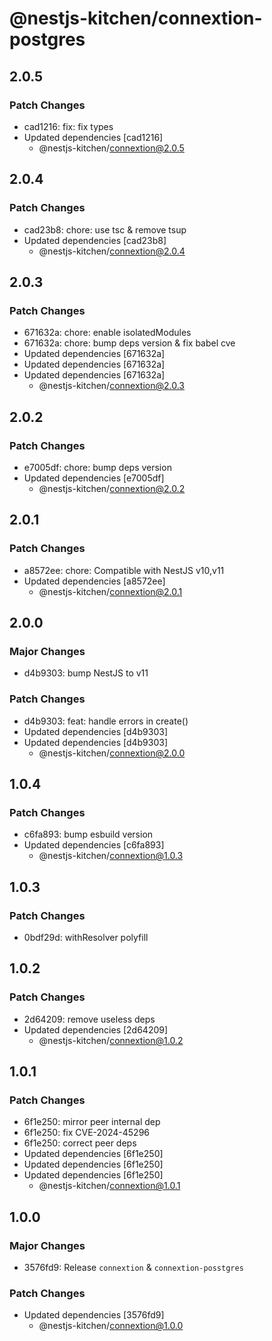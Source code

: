 # @nestjs-kitchen/connextion-postgres

## 2.0.5

### Patch Changes

- cad1216: fix: fix types
- Updated dependencies [cad1216]
  - @nestjs-kitchen/connextion@2.0.5

## 2.0.4

### Patch Changes

- cad23b8: chore: use tsc & remove tsup
- Updated dependencies [cad23b8]
  - @nestjs-kitchen/connextion@2.0.4

## 2.0.3

### Patch Changes

- 671632a: chore: enable isolatedModules
- 671632a: chore: bump deps version & fix babel cve
- Updated dependencies [671632a]
- Updated dependencies [671632a]
- Updated dependencies [671632a]
  - @nestjs-kitchen/connextion@2.0.3

## 2.0.2

### Patch Changes

- e7005df: chore: bump deps version
- Updated dependencies [e7005df]
  - @nestjs-kitchen/connextion@2.0.2

## 2.0.1

### Patch Changes

- a8572ee: chore: Compatible with NestJS v10,v11
- Updated dependencies [a8572ee]
  - @nestjs-kitchen/connextion@2.0.1

## 2.0.0

### Major Changes

- d4b9303: bump NestJS to v11

### Patch Changes

- d4b9303: feat: handle errors in create()
- Updated dependencies [d4b9303]
- Updated dependencies [d4b9303]
  - @nestjs-kitchen/connextion@2.0.0

## 1.0.4

### Patch Changes

- c6fa893: bump esbuild version
- Updated dependencies [c6fa893]
  - @nestjs-kitchen/connextion@1.0.3

## 1.0.3

### Patch Changes

- 0bdf29d: withResolver polyfill

## 1.0.2

### Patch Changes

- 2d64209: remove useless deps
- Updated dependencies [2d64209]
  - @nestjs-kitchen/connextion@1.0.2

## 1.0.1

### Patch Changes

- 6f1e250: mirror peer internal dep
- 6f1e250: fix CVE-2024-45296
- 6f1e250: correct peer deps
- Updated dependencies [6f1e250]
- Updated dependencies [6f1e250]
- Updated dependencies [6f1e250]
  - @nestjs-kitchen/connextion@1.0.1

## 1.0.0

### Major Changes

- 3576fd9: Release `connextion` & `connextion-posstgres`

### Patch Changes

- Updated dependencies [3576fd9]
  - @nestjs-kitchen/connextion@1.0.0
